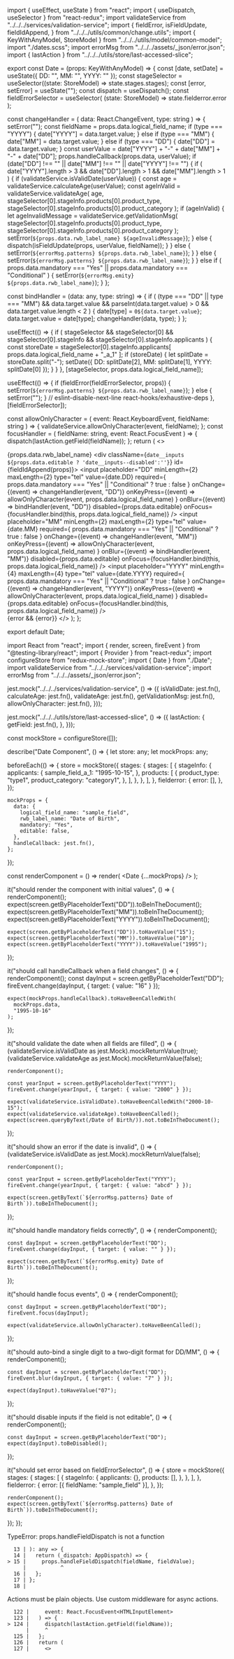 import { useEffect, useState } from "react";
import { useDispatch, useSelector } from "react-redux";
import validateService from "../../../services/validation-service";
import {
  fieldError,
  isFieldUpdate,
  fieldIdAppend,
} from "../../../utils/common/change.utils";
import { KeyWithAnyModel, StoreModel } from "../../../utils/model/common-model";
import "./dates.scss";
import errorMsg from "../../../assets/_json/error.json";
import { lastAction } from "../../../utils/store/last-accessed-slice";

export const Date = (props: KeyWithAnyModel) => {
  const [date, setDate] = useState({ DD: "", MM: "", YYYY: "" });
  const stageSelector = useSelector((state: StoreModel) => state.stages.stages);
  const [error, setError] = useState("");
  const dispatch = useDispatch();
  const fieldErrorSelector = useSelector(
    (state: StoreModel) => state.fielderror.error
  );

  const changeHandler = (
    data: React.ChangeEvent<HTMLInputElement>,
    type: string
  ) => {
    setError("");
    const fieldName = props.data.logical_field_name;
    if (type === "YYYY") {
      date["YYYY"] = data.target.value;
    } else if (type === "MM") {
      date["MM"] = data.target.value;
    } else if (type === "DD") {
      date["DD"] = data.target.value;
    }
    const userValue = date["YYYY"] + "-" + date["MM"] + "-" + date["DD"];
    props.handleCallback(props.data, userValue);
    if (date["DD"] !== "" || date["MM"] !== "" || date["YYYY"] !== "") {
      if (
        date["YYYY"].length > 3 &&
        date["DD"].length > 1 &&
        date["MM"].length > 1
      ) {
        if (validateService.isValidDate(userValue)) {
          const age = validateService.calculateAge(userValue);
          const ageInValid = validateService.validateAge(
            age,
            stageSelector[0].stageInfo.products[0].product_type,
            stageSelector[0].stageInfo.products[0].product_category
          );
          if (ageInValid) {
            let ageInvalidMessage = validateService.getValidationMsg(
              stageSelector[0].stageInfo.products[0].product_type,
              stageSelector[0].stageInfo.products[0].product_category
            );
            setError(`${props.data.rwb_label_name} ${ageInvalidMessage}`);
          } else {
            dispatch(isFieldUpdate(props, userValue, fieldName));
          }
        } else {
          setError(`${errorMsg.patterns} ${props.data.rwb_label_name}`);
        }
      } else {
        setError(`${errorMsg.patterns} ${props.data.rwb_label_name}`);
      }
    } else if (
      props.data.mandatory === "Yes" ||
      props.data.mandatory === "Conditional"
    ) {
      setError(`${errorMsg.emity} ${props.data.rwb_label_name}`);
    }
  };

  const bindHandler = (data: any, type: string) => {
    if (
      (type === "DD" || type === "MM") &&
      data.target.value &&
      parseInt(data.target.value) > 0 &&
      data.target.value.length < 2
    ) {
      date[type] = `0${data.target.value}`;
      data.target.value = date[type];
      changeHandler(data, type);
    }
  };

  useEffect(() => {
    if (
      stageSelector &&
      stageSelector[0] &&
      stageSelector[0].stageInfo &&
      stageSelector[0].stageInfo.applicants
    ) {
      const storeDate =
        stageSelector[0].stageInfo.applicants[
          props.data.logical_field_name + "_a_1"
        ];
      if (storeDate) {
        let splitDate = storeDate.split("-");
        setDate({ DD: splitDate[2], MM: splitDate[1], YYYY: splitDate[0] });
      }
    }
  }, [stageSelector, props.data.logical_field_name]);

  useEffect(() => {
    if (fieldError(fieldErrorSelector, props)) {
      setError(`${errorMsg.patterns} ${props.data.rwb_label_name}`);
    } else {
      setError("");
    }
    // eslint-disable-next-line react-hooks/exhaustive-deps
  }, [fieldErrorSelector]);

  const allowOnlyCharacter = (
    event: React.KeyboardEvent<HTMLInputElement>,
    fieldName: string
  ) => {
    validateService.allowOnlyCharacter(event, fieldName);
  };
  const focusHandler = (
    fieldName: string,
    event: React.FocusEvent<HTMLInputElement>
  ) => {
    dispatch(lastAction.getField(fieldName));
  };
  return (
    <>
      <div className="date">
        <label htmlFor={props.data.logical_field_name}>
          {props.data.rwb_label_name}
        </label>
        <div className={`date__inputs ${props.data.editable ? 'date__inputs--disabled':''}`} id={fieldIdAppend(props)}>
          <input
            placeholder="DD"
            minLength={2}
            maxLength={2}
            type="tel"
            value={date.DD}
            required={
              props.data.mandatory === "Yes" || "Conditional" ? true : false
            }
            onChange={(event) => changeHandler(event, "DD")}
            onKeyPress={(event) =>
              allowOnlyCharacter(event, props.data.logical_field_name)
            }
            onBlur={(event) => bindHandler(event, "DD")}
            disabled={props.data.editable}
            onFocus={focusHandler.bind(this, props.data.logical_field_name)}
          /><span className="date__seperator"></span>
          <input
            placeholder="MM"
            minLength={2}
            maxLength={2}
            type="tel"
            value={date.MM}
            required={
              props.data.mandatory === "Yes" || "Conditional" ? true : false
            }
            onChange={(event) => changeHandler(event, "MM")}
            onKeyPress={(event) =>
              allowOnlyCharacter(event, props.data.logical_field_name)
            }
            onBlur={(event) => bindHandler(event, "MM")}
            disabled={props.data.editable}
            onFocus={focusHandler.bind(this, props.data.logical_field_name)}
          /><span className="date__seperator"></span>
          <input
            placeholder="YYYY"
            minLength={4}
            maxLength={4}
            type="tel"
            value={date.YYYY}
            required={
              props.data.mandatory === "Yes" || "Conditional" ? true : false
            }
            onChange={(event) => changeHandler(event, "YYYY")}
            onKeyPress={(event) =>
              allowOnlyCharacter(event, props.data.logical_field_name)
            }
            disabled={props.data.editable}
            onFocus={focusHandler.bind(this, props.data.logical_field_name)}
          />
        </div>
      </div>
      {error && <span className="error-msg">{error}</span>}
    </>
  );
};

export default Date;

import React from "react";
import { render, screen, fireEvent } from "@testing-library/react";
import { Provider } from "react-redux";
import configureStore from "redux-mock-store";
import { Date } from "./Date";
import validateService from "../../../services/validation-service";
import errorMsg from "../../../assets/_json/error.json";

jest.mock("../../../services/validation-service", () => ({
  isValidDate: jest.fn(),
  calculateAge: jest.fn(),
  validateAge: jest.fn(),
  getValidationMsg: jest.fn(),
  allowOnlyCharacter: jest.fn(),
}));

jest.mock("../../../utils/store/last-accessed-slice", () => ({
  lastAction: {
    getField: jest.fn(),
  },
}));

const mockStore = configureStore([]);

describe("Date Component", () => {
  let store: any;
  let mockProps: any;

  beforeEach(() => {
    store = mockStore({
      stages: {
        stages: [
          {
            stageInfo: {
              applicants: {
                sample_field_a_1: "1995-10-15",
              },
              products: [
                {
                  product_type: "type1",
                  product_category: "category1",
                },
              ],
            },
          },
        ],
      },
      fielderror: {
        error: [],
      },
    });

    mockProps = {
      data: {
        logical_field_name: "sample_field",
        rwb_label_name: "Date of Birth",
        mandatory: "Yes",
        editable: false,
      },
      handleCallback: jest.fn(),
    };
  });

  const renderComponent = () =>
    render(
      <Provider store={store}>
        <Date {...mockProps} />
      </Provider>
    );

  it("should render the component with initial values", () => {
    renderComponent();
    expect(screen.getByPlaceholderText("DD")).toBeInTheDocument();
    expect(screen.getByPlaceholderText("MM")).toBeInTheDocument();
    expect(screen.getByPlaceholderText("YYYY")).toBeInTheDocument();

    expect(screen.getByPlaceholderText("DD")).toHaveValue("15");
    expect(screen.getByPlaceholderText("MM")).toHaveValue("10");
    expect(screen.getByPlaceholderText("YYYY")).toHaveValue("1995");
  });

  it("should call handleCallback when a field changes", () => {
    renderComponent();
    const dayInput = screen.getByPlaceholderText("DD");
    fireEvent.change(dayInput, { target: { value: "16" } });

    expect(mockProps.handleCallback).toHaveBeenCalledWith(
      mockProps.data,
      "1995-10-16"
    );
  });

  it("should validate the date when all fields are filled", () => {
    (validateService.isValidDate as jest.Mock).mockReturnValue(true);
    (validateService.validateAge as jest.Mock).mockReturnValue(false);

    renderComponent();

    const yearInput = screen.getByPlaceholderText("YYYY");
    fireEvent.change(yearInput, { target: { value: "2000" } });

    expect(validateService.isValidDate).toHaveBeenCalledWith("2000-10-15");
    expect(validateService.validateAge).toHaveBeenCalled();
    expect(screen.queryByText(/Date of Birth/)).not.toBeInTheDocument();
  });

  it("should show an error if the date is invalid", () => {
    (validateService.isValidDate as jest.Mock).mockReturnValue(false);

    renderComponent();

    const yearInput = screen.getByPlaceholderText("YYYY");
    fireEvent.change(yearInput, { target: { value: "abcd" } });

    expect(screen.getByText(`${errorMsg.patterns} Date of Birth`)).toBeInTheDocument();
  });

  it("should handle mandatory fields correctly", () => {
    renderComponent();

    const dayInput = screen.getByPlaceholderText("DD");
    fireEvent.change(dayInput, { target: { value: "" } });

    expect(screen.getByText(`${errorMsg.emity} Date of Birth`)).toBeInTheDocument();
  });

  it("should handle focus events", () => {
    renderComponent();

    const dayInput = screen.getByPlaceholderText("DD");
    fireEvent.focus(dayInput);

    expect(validateService.allowOnlyCharacter).toHaveBeenCalled();
  });

  it("should auto-bind a single digit to a two-digit format for DD/MM", () => {
    renderComponent();

    const dayInput = screen.getByPlaceholderText("DD");
    fireEvent.blur(dayInput, { target: { value: "7" } });

    expect(dayInput).toHaveValue("07");
  });

  it("should disable inputs if the field is not editable", () => {
    renderComponent();

    const dayInput = screen.getByPlaceholderText("DD");
    expect(dayInput).toBeDisabled();
  });

  it("should set error based on fieldErrorSelector", () => {
    store = mockStore({
      stages: {
        stages: [
          {
            stageInfo: {
              applicants: {},
              products: [],
            },
          },
        ],
      },
      fielderror: {
        error: [{ fieldName: "sample_field" }],
      },
    });

    renderComponent();
    expect(screen.getByText(`${errorMsg.patterns} Date of Birth`)).toBeInTheDocument();
  });
});

TypeError: props.handleFieldDispatch is not a function

      13 | ): any => {
      14 |   return (_dispatch: AppDispatch) => {
    > 15 |     props.handleFieldDispatch(fieldName, fieldValue);
         |           ^
      16 |   };
      17 | };
      18 |
 Actions must be plain objects. Use custom middleware for async actions.

      122 |     event: React.FocusEvent<HTMLInputElement>
      123 |   ) => {
    > 124 |     dispatch(lastAction.getField(fieldName));
          |     ^
      125 |   };
      126 |   return (
      127 |     <>
